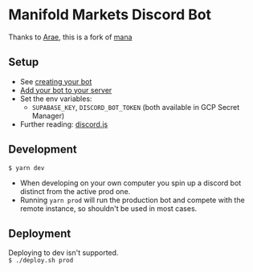 # Manifold Markets Discord Bot
Thanks to [Arae](https://manifold.markets/a), this is a fork of [mana](https://github.com/AnnikaCodes/mana)

## Setup
- See [creating your bot](https://discordjs.guide/preparations/setting-up-a-bot-application.html#creating-your-bot)
- [Add your bot to your server](https://discordjs.guide/preparations/adding-your-bot-to-servers.html#adding-your-bot-to-servers)
- Set the env variables:
  - `SUPABASE_KEY`, `DISCORD_BOT_TOKEN` (both available in GCP Secret Manager)
- Further reading: [discord.js](https://discordjs.guide)

## Development
`$ yarn dev`
- When developing on your own computer you spin up a discord bot distinct from the active prod one.
- Running `yarn prod` will run the production bot and compete with the remote instance, so shouldn't be used in most cases.


## Deployment  
Deploying to dev isn't supported.  
`$ ./deploy.sh prod`
  